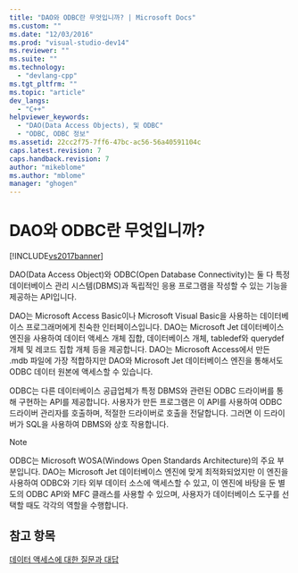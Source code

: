 ```yaml
---
title: "DAO와 ODBC란 무엇입니까? | Microsoft Docs"
ms.custom: ""
ms.date: "12/03/2016"
ms.prod: "visual-studio-dev14"
ms.reviewer: ""
ms.suite: ""
ms.technology: 
  - "devlang-cpp"
ms.tgt_pltfrm: ""
ms.topic: "article"
dev_langs: 
  - "C++"
helpviewer_keywords: 
  - "DAO(Data Access Objects), 및 ODBC"
  - "ODBC, ODBC 정보"
ms.assetid: 22cc2f75-7ff6-47bc-ac56-56a40591104c
caps.latest.revision: 7
caps.handback.revision: 7
author: "mikeblome"
ms.author: "mblome"
manager: "ghogen"
---
```

# DAO와 ODBC란 무엇입니까?
[!INCLUDE[vs2017banner](../assembler/inline/includes/vs2017banner.md)]

DAO\(Data Access Object\)와 ODBC\(Open Database Connectivity\)는 둘 다 특정 데이터베이스 관리 시스템\(DBMS\)과 독립적인 응용 프로그램을 작성할 수 있는 기능을 제공하는 API입니다.  
  
 DAO는 Microsoft Access Basic이나 Microsoft Visual Basic을 사용하는 데이터베이스 프로그래머에게 친숙한 인터페이스입니다.  DAO는 Microsoft Jet 데이터베이스 엔진을 사용하여 데이터 액세스 개체 집합, 데이터베이스 개체, tabledef와 querydef 개체 및 레코드 집합 개체 등을 제공합니다.  DAO는 Microsoft Access에서 만든 .mdb 파일에 가장 적합하지만 DAO와 Microsoft Jet 데이터베이스 엔진을 통해서도 ODBC 데이터 원본에 액세스할 수 있습니다.  
  
 ODBC는 다른 데이터베이스 공급업체가 특정 DBMS와 관련된 ODBC 드라이버를 통해 구현하는 API를 제공합니다.  사용자가 만든 프로그램은 이 API를 사용하여 ODBC 드라이버 관리자를 호출하며, 적절한 드라이버로 호출을 전달합니다.  그러면 이 드라이버가 SQL을 사용하여 DBMS와 상호 작용합니다.  
  
> [!NOTE]
>  ODBC는 Microsoft WOSA\(Windows Open Standards Architecture\)의 주요 부분입니다.  DAO는 Microsoft Jet 데이터베이스 엔진에 맞게 최적화되었지만 이 엔진을 사용하여 ODBC와 기타 외부 데이터 소스에 액세스할 수 있고, 이 엔진에 바탕을 둔 별도의 ODBC API와 MFC 클래스를 사용할 수 있으며, 사용자가 데이터베이스 도구를 선택할 때도 각각의 역할을 수행합니다.  
  
## 참고 항목  
 [데이터 액세스에 대한 질문과 대답](../data/data-access-frequently-asked-questions-mfc-data-access.md)